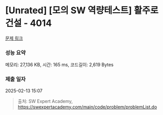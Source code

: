 # [Unrated] [모의 SW 역량테스트] 활주로 건설 - 4014 

[문제 링크](https://swexpertacademy.com/main/code/problem/problemDetail.do?contestProbId=AWIeW7FakkUDFAVH) 

### 성능 요약

메모리: 27,136 KB, 시간: 165 ms, 코드길이: 2,619 Bytes

### 제출 일자

2025-02-13 15:07



> 출처: SW Expert Academy, https://swexpertacademy.com/main/code/problem/problemList.do